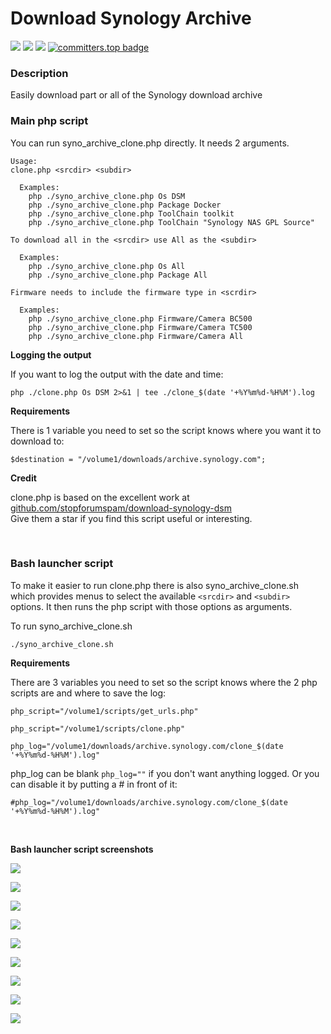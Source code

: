 # Download Synology Archive

<a href="https://github.com/007revad/Download_Synology_Archive/releases"><img src="https://img.shields.io/github/release/007revad/Download_Synology_Archive.svg"></a>
<a href="https://hits.seeyoufarm.com"><img src="https://hits.seeyoufarm.com/api/count/incr/badge.svg?url=https%3A%2F%2Fgithub.com%2F007revad%2FDownload_Synology_Archive&count_bg=%2379C83D&title_bg=%23555555&icon=&icon_color=%23E7E7E7&title=views&edge_flat=false"/></a>
[![](https://img.shields.io/static/v1?label=Sponsor&message=%E2%9D%A4&logo=GitHub&color=%23fe8e86)](https://github.com/sponsors/007revad)
[![committers.top badge](https://user-badge.committers.top/australia/007revad.svg)](https://user-badge.committers.top/australia/007revad)
<!-- [![committers.top badge](https://user-badge.committers.top/australia_public/007revad.svg)](https://user-badge.committers.top/australia_public/007revad) -->
<!-- [![committers.top badge](https://user-badge.committers.top/australia_private/007revad.svg)](https://user-badge.committers.top/australia_private/007revad) -->
<!-- [![Github Releases](https://img.shields.io/github/downloads/007revad/download_synology_archive/total.svg)](https://github.com/007revad/Download_Synology_Archive/releases) -->

### Description

Easily download part or all of the Synology download archive

### Main php script

You can run syno_archive_clone.php directly. It needs 2 arguments.

```
Usage:
clone.php <srcdir> <subdir>

  Examples:
    php ./syno_archive_clone.php Os DSM
    php ./syno_archive_clone.php Package Docker
    php ./syno_archive_clone.php ToolChain toolkit
    php ./syno_archive_clone.php ToolChain "Synology NAS GPL Source"

To download all in the <srcdir> use All as the <subdir>

  Examples:
    php ./syno_archive_clone.php Os All
    php ./syno_archive_clone.php Package All

Firmware needs to include the firmware type in <scrdir>

  Examples:
    php ./syno_archive_clone.php Firmware/Camera BC500
    php ./syno_archive_clone.php Firmware/Camera TC500
    php ./syno_archive_clone.php Firmware/Camera All
```

**Logging the output**

If you want to log the output with the date and time:

    php ./clone.php Os DSM 2>&1 | tee ./clone_$(date '+%Y%m%d-%H%M').log

**Requirements**

There is 1 variable you need to set so the script knows where you want it to download to:

    $destination = "/volume1/downloads/archive.synology.com";

**Credit**

clone.php is based on the excellent work at [github.com/stopforumspam/download-synology-dsm](https://github.com/stopforumspam/download-synology-dsm) <br>
Give them a star if you find this script useful or interesting.

<br>

### Bash launcher script

To make it easier to run clone.php there is also syno_archive_clone.sh which provides menus to select the available `<srcdir>` and `<subdir>` options. It then runs the php script with those options as arguments.

To run syno_archive_clone.sh

    ./syno_archive_clone.sh

**Requirements**

There are 3 variables you need to set so the script knows where the 2 php scripts are and where to save the log:

    php_script="/volume1/scripts/get_urls.php"
    
    php_script="/volume1/scripts/clone.php"
    
    php_log="/volume1/downloads/archive.synology.com/clone_$(date '+%Y%m%d-%H%M').log"

php_log can be blank `php_log=""` if you don't want anything logged. Or you can disable it by putting a # in front of it:

    #php_log="/volume1/downloads/archive.synology.com/clone_$(date '+%Y%m%d-%H%M').log"

<br>

**Bash launcher script screenshots**

<p align="leftr"><img src="images/os.png"></p>

<p align="leftr"><img src="images/os-all.png"></p>

<p align="leftr"><img src="images/package-p1.png"></p>

<p align="leftr"><img src="images/package-p2.png"></p>

<p align="leftr"><img src="images/utility.png"></p>

<p align="leftr"><img src="images/mobile.png"></p>

<p align="leftr"><img src="images/chromeapp.png"></p>

<p align="leftr"><img src="images/toolchain.png"></p>

<p align="leftr"><img src="images/firmware-1.png"></p>
